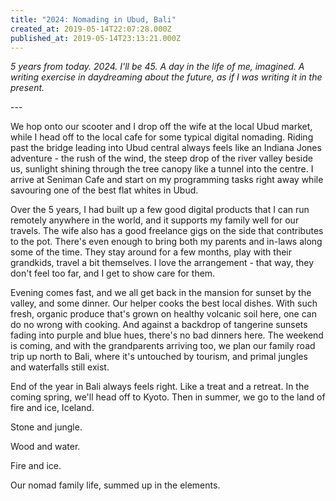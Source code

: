 ```yaml
---
title: "2024: Nomading in Ubud, Bali"
created_at: 2019-05-14T22:07:28.000Z
published_at: 2019-05-14T23:13:21.000Z
---
```

_5 years from today. 2024. I'll be 45. A day in the life of me, imagined. A writing exercise in daydreaming about the future, as if I was writing it in the present._

  

\---

  

We hop onto our scooter and I drop off the wife at the local Ubud market, while I head off to the local cafe for some typical digital nomading. Riding past the bridge leading into Ubud central always feels like an Indiana Jones adventure - the rush of the wind, the steep drop of the river valley beside us, sunlight shining through the tree canopy like a tunnel into the centre. I arrive at Seniman Cafe and start on my programming tasks right away while savouring one of the best flat whites in Ubud. 

  

Over the 5 years, I had built up a few good digital products that I can run remotely anywhere in the world, and it supports my family well for our travels. The wife also has a good freelance gigs on the side that contributes to the pot. There's even enough to bring both my parents and in-laws along some of the time. They stay around for a few months, play with their grandkids, travel a bit themselves. I love the arrangement - that way, they don't feel too far, and I get to show care for them.

  

Evening comes fast, and we all get back in the mansion for sunset by the valley, and some dinner. Our helper cooks the best local dishes. With such fresh, organic produce that's grown on healthy volcanic soil here, one can do no wrong with cooking. And against a backdrop of tangerine sunsets fading into purple and blue hues, there's no bad dinners here. The weekend is coming, and with the grandparents arriving too, we plan our family road trip up north to Bali, where it's untouched by tourism, and primal jungles and waterfalls still exist. 

  

End of the year in Bali always feels right. Like a treat and a retreat. In the coming spring, we'll head off to Kyoto. Then in summer, we go to the land of fire and ice, Iceland.

  

Stone and jungle.

Wood and water.

Fire and ice.

  

Our nomad family life, summed up in the elements.
